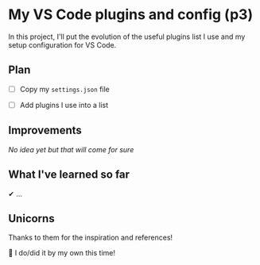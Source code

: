 # My VS Code plugins and config (p3)

In this project, I'll put the evolution of the useful plugins list I use and my setup configuration for VS Code.

## Plan

- [ ] Copy my `settings.json` file
- [ ] Add plugins I use into a list


## Improvements

_No idea yet but that will come for sure_

## What I've learned so far

✔ ...

## Unicorns

Thanks to them for the inspiration and references!

🦓 I do/did it by my own this time!
